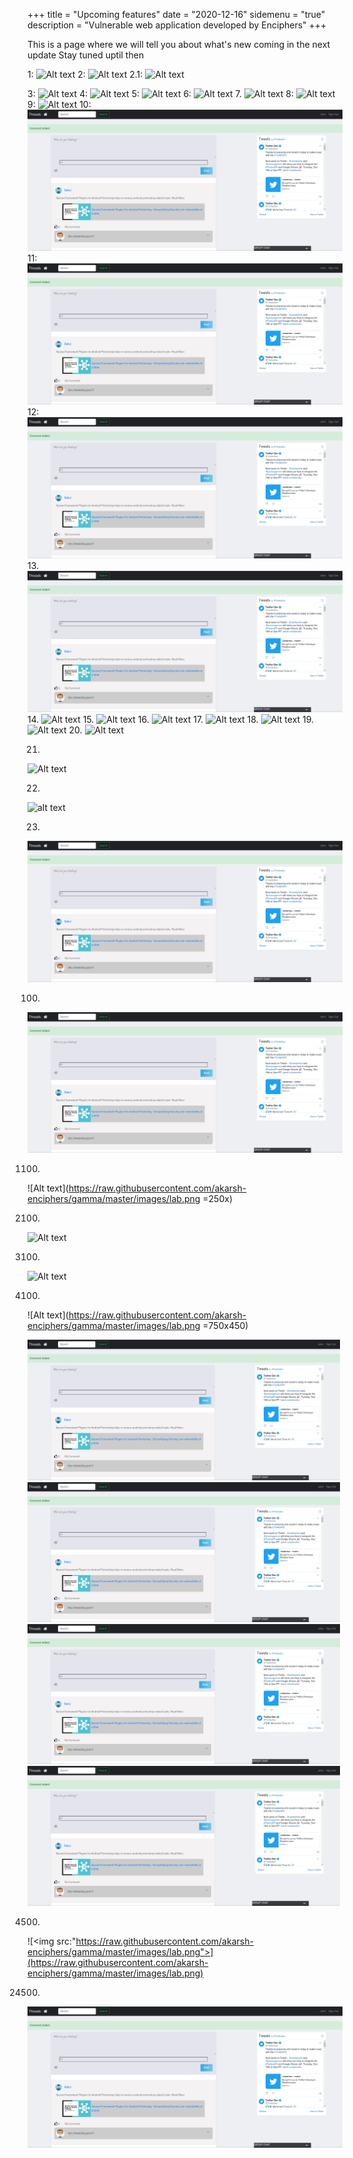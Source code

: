 +++
title = "Upcoming features"
date = "2020-12-16"
sidemenu = "true"
description = "Vulnerable web application developed by Enciphers"
+++

This is a page where we will tell you about  what's new  coming in the next update
Stay tuned uptil then
 
1: ![Alt text](file://gamma/images/lab.png)
2:
![Alt text](file://gamma/images/lab.png "Title")
2.1:
![Alt text](file:///gamma/images/lab.png)

3:
![Alt text](file://root/gamma/images/lab.png)
4:
![Alt text](file:///rootgamma/images/lab.png)
5:
![Alt text](file://root/gamma/images/lab.png "Title")
6:
![Alt text](file://root/gamma/images/lab.png "Title")
7.
![Alt text](/gamma/images/lab.png)
8:
![Alt text](gamma/images/selfxss2.png)
9:
![Alt text](/gamma/images/lab.png "Title")
10:
![Alt text](/images/lab.png)
11:
![Alt text](./images/lab.png)
12:
![Alt text](/images/lab.png "Title")
13.
![Alt text](./images/lab.png "Title")
14.
![Alt text](/lab.png)
15.
![Alt text](/lab.png "Title")
16.
![Alt text](file://images/lab.png "Title")
17.
![Alt text](./lab.png)
18.
![Alt text](./lab.png "Title")
19.
![Alt text](http://gamma/images/lab.png)
20.
![Alt text](lab.png)


21.
![Alt text](https://nmap.org/images/sitelogo.png)


22.
![alt text](https://nmap.org/images/sitelogo.png)

23.
![Alt text](https://github.com/akarsh-enciphers/gamma/blob/master/images/lab.png)



100.
![Alt text](https://raw.githubusercontent.com/akarsh-enciphers/gamma/master/images/lab.png)



1100.
![Alt text](https://raw.githubusercontent.com/akarsh-enciphers/gamma/master/images/lab.png =250x)

2100.
![Alt text](https://raw.githubusercontent.com/akarsh-enciphers/gamma/master/images/lab.png=500x)

3100.
![Alt text](https://raw.githubusercontent.com/akarsh-enciphers/gamma/master/images/lab.png=750)

4100.
![Alt text](https://raw.githubusercontent.com/akarsh-enciphers/gamma/master/images/lab.png =750x450)


 <img src="https://raw.githubusercontent.com/akarsh-enciphers/gamma/master/images/lab.png" alt="sa" width="500"/>

 <img src="https://raw.githubusercontent.com/akarsh-enciphers/gamma/master/images/lab.png" alt="sa" width="500" />
 
 <img src="https://raw.githubusercontent.com/akarsh-enciphers/gamma/master/images/lab.png" alt="sa" width="500;"/>

 <img src="https://raw.githubusercontent.com/akarsh-enciphers/gamma/master/images/lab.png" alt="sa" width="500;" />



4500.
![<img src:"https://raw.githubusercontent.com/akarsh-enciphers/gamma/master/images/lab.png">](https://raw.githubusercontent.com/akarsh-enciphers/gamma/master/images/lab.png)



24500.
![<img src:"https://raw.githubusercontent.com/akarsh-enciphers/gamma/master/images/lab.png" alt="jadu" width="500" height="500"> ](https://raw.githubusercontent.com/akarsh-enciphers/gamma/master/images/lab.png)


